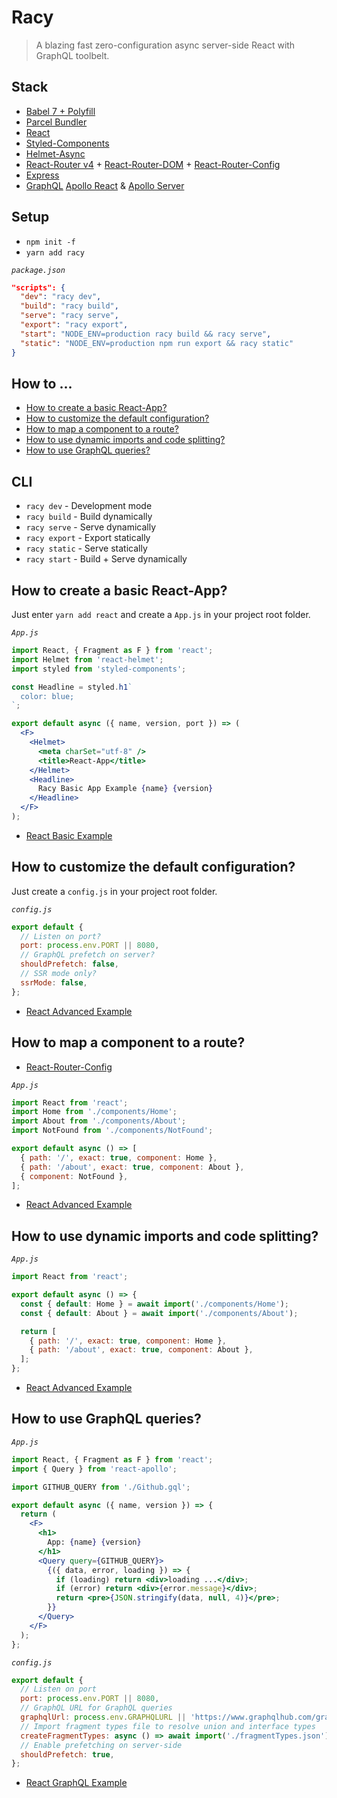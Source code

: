 # Racy

> A blazing fast zero-configuration async server-side React with GraphQL toolbelt.

## Stack

- [Babel 7 + Polyfill](https://github.com/babel/babel)
- [Parcel Bundler](https://github.com/parcel-bundler/parcel/blob/master/README.md)
- [React](https://github.com/facebook/react/blob/master/README.md)
- [Styled-Components](https://github.com/styled-components/styled-components/blob/master/README.md)
- [Helmet-Async](https://github.com/staylor/react-helmet-async/blob/master/README.md)
- [React-Router v4](https://github.com/ReactTraining/react-router/blob/master/packages/react-router/README.md) + [React-Router-DOM](https://github.com/ReactTraining/react-router/blob/master/packages/react-router-dom/README.md) + [React-Router-Config](https://github.com/ReactTraining/react-router/blob/master/packages/react-router-config/README.md)
- [Express](https://github.com/expressjs/express/blob/master/Readme.md)
- [GraphQL](https://github.com/facebook/graphql/blob/master/README.md) [Apollo React](https://github.com/apollographql/react-apollo/blob/master/README.md) & [Apollo Server](https://github.com/apollographql/apollo-server/blob/master/README.md)

## Setup

- `npm init -f`
- `yarn add racy`

_`package.json`_

```json
"scripts": {
  "dev": "racy dev",
  "build": "racy build",
  "serve": "racy serve",
  "export": "racy export",
  "start": "NODE_ENV=production racy build && racy serve",
  "static": "NODE_ENV=production npm run export && racy static"
}
```

## How to ...

- [How to create a basic React-App?](#how-to-create-a-basic-react-app)
- [How to customize the default configuration?](#how-to-customize-the-default-configuration)
- [How to map a component to a route?](#How-to-map-a-component-to-a-route)
- [How to use dynamic imports and code splitting?](#how-to-use-dynamic-imports-and-code-splitting)
- [How to use GraphQL queries?](#how-to-use-graphql-queries)

## CLI

- `racy dev` - Development mode
- `racy build` - Build dynamically
- `racy serve` - Serve dynamically
- `racy export` - Export statically
- `racy static` - Serve statically
- `racy start` - Build + Serve dynamically

## How to create a basic React-App?

Just enter `yarn add react` and create a `App.js` in your project root folder.

_`App.js`_

```jsx
import React, { Fragment as F } from 'react';
import Helmet from 'react-helmet';
import styled from 'styled-components';

const Headline = styled.h1`
  color: blue;
`;

export default async ({ name, version, port }) => (
  <F>
    <Helmet>
      <meta charSet="utf-8" />
      <title>React-App</title>
    </Helmet>
    <Headline>
      Racy Basic App Example {name} {version}
    </Headline>
  </F>
);
```

- [React Basic Example](examples/react-basic/README.md)

## How to customize the default configuration?

Just create a `config.js` in your project root folder.

_`config.js`_

```javascript
export default {
  // Listen on port?
  port: process.env.PORT || 8080,
  // GraphQL prefetch on server?
  shouldPrefetch: false,
  // SSR mode only?
  ssrMode: false,
};
```

- [React Advanced Example](examples/react-advanced/README.md)

## How to map a component to a route?

- [React-Router-Config](https://github.com/ReactTraining/react-router/blob/master/packages/react-router-config/README.md)

_`App.js`_

```jsx
import React from 'react';
import Home from './components/Home';
import About from './components/About';
import NotFound from './components/NotFound';

export default async () => [
  { path: '/', exact: true, component: Home },
  { path: '/about', exact: true, component: About },
  { component: NotFound },
];
```

- [React Advanced Example](examples/react-advanced/README.md)

## How to use dynamic imports and code splitting?

_`App.js`_

```jsx
import React from 'react';

export default async () => {
  const { default: Home } = await import('./components/Home');
  const { default: About } = await import('./components/About');

  return [
    { path: '/', exact: true, component: Home },
    { path: '/about', exact: true, component: About },
  ];
};
```

- [React Advanced Example](examples/react-advanced/README.md)

## How to use GraphQL queries?

_`App.js`_

```jsx
import React, { Fragment as F } from 'react';
import { Query } from 'react-apollo';

import GITHUB_QUERY from './Github.gql';

export default async ({ name, version }) => {
  return (
    <F>
      <h1>
        App: {name} {version}
      </h1>
      <Query query={GITHUB_QUERY}>
        {({ data, error, loading }) => {
          if (loading) return <div>loading ...</div>;
          if (error) return <div>{error.message}</div>;
          return <pre>{JSON.stringify(data, null, 4)}</pre>;
        }}
      </Query>
    </F>
  );
};
```

_`config.js`_

```javascript
export default {
  // Listen on port
  port: process.env.PORT || 8080,
  // GraphQL URL for GraphQL queries
  graphqlUrl: process.env.GRAPHQLURL || 'https://www.graphqlhub.com/graphql',
  // Import fragment types file to resolve union and interface types
  createFragmentTypes: async () => await import('./fragmentTypes.json'),
  // Enable prefetching on server-side
  shouldPrefetch: true,
};
```

- [React GraphQL Example](examples/react-graphql/README.md)
